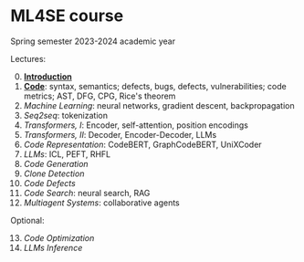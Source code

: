 # ML4SE course

Spring semester 2023-2024 academic year

Lectures:

0. [**Introduction**](0_introduction.ipynb)
1. [**Code**](1_code.ipynb): syntax, semantics; defects, bugs, defects, vulnerabilities; code metrics; AST, DFG, CPG, Rice's theorem
2. *Machine Learning*: neural networks, gradient descent, backpropagation
3. *Seq2seq*: tokenization
4. *Transformers, I*: Encoder, self-attention, position encodings
5. *Transformers, II*: Decoder, Encoder-Decoder, LLMs
6. *Code Representation*: CodeBERT, GraphCodeBERT, UniXCoder
7. *LLMs*: ICL, PEFT, RHFL
8. *Code Generation*
9. *Clone Detection*
10. *Code Defects*
11. *Code Search*: neural search, RAG
12. *Multiagent Systems*: collaborative agents

Optional:

13. *Code Optimization*
14. *LLMs Inference*
